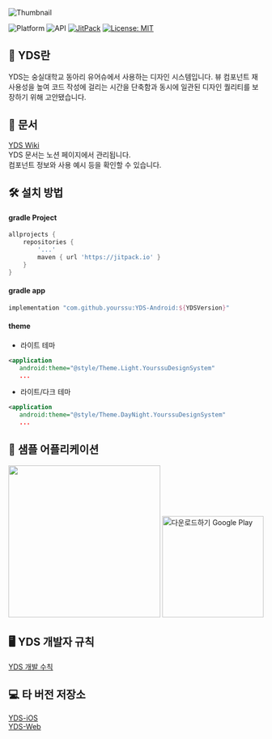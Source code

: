 ![Thumbnail](https://user-images.githubusercontent.com/39309953/141672549-f87d542d-27ed-450f-bbce-fc4ab9942e39.png)

![Platform](https://img.shields.io/badge/Platform-Android-orange.svg)
![API](https://img.shields.io/badge/API-23%2B-green.svg)
[![JitPack](https://jitpack.io/v/yourssu/YDS-Android.svg)](https://jitpack.io/#yourssu/YDS-Android)
[![License: MIT](https://img.shields.io/badge/License-MIT-yellow.svg)](https://opensource.org/licenses/MIT)

## 🎨 YDS란
YDS는 숭실대학교 동아리 유어슈에서 사용하는 디자인 시스템입니다. 뷰 컴포넌트 재사용성을 높여 코드 작성에 걸리는 시간을 단축함과 동시에 일관된 디자인 퀄리티를 보장하기 위해 고안됐습니다.

## 📝 문서
[YDS Wiki](https://yourssu.notion.site/Yourssu-Design-System-00577fab034e46cb8aeb330247376a15)  
YDS 문서는 노션 페이지에서 관리됩니다.  
컴포넌트 정보와 사용 예시 등을 확인할 수 있습니다.

## 🛠 설치 방법
#### gradle Project
```groovy
allprojects {
    repositories {
        '...'
        maven { url 'https://jitpack.io' }
    }
}
```
#### gradle app
```groovy
implementation "com.github.yourssu:YDS-Android:${YDSVersion}"
```
#### theme
- 라이트 테마
```xml
<application 
   android:theme="@style/Theme.Light.YourssuDesignSystem"
   ...
```
- 라이트/다크 테마
```xml
<application
   android:theme="@style/Theme.DayNight.YourssuDesignSystem"
   ...
```

## 🧪 샘플 어플리케이션
<img src="https://user-images.githubusercontent.com/39309953/141673413-0e76bb0b-3d52-4f06-af15-5a070e20ebad.gif" width=300 />
<a href='https://play.google.com/store/apps/details?id=com.yourssu.storybook&pcampaignid=pcampaignidMKT-Other-global-all-co-prtnr-py-PartBadge-Mar2515-1'><img alt='다운로드하기 Google Play' src='https://play.google.com/intl/en_us/badges/static/images/badges/ko_badge_web_generic.png' width=200 /></a>

## 🖥 YDS 개발자 규칙
[YDS 개발 수칙](https://www.notion.so/yourssu/Android-309726587b1943a4bfb3f501e3ed672a)

## 💻 타 버전 저장소
[YDS-iOS](https://github.com/yourssu/YDS-iOS)  
[YDS-Web](https://github.com/yourssu/YDS-Web)
